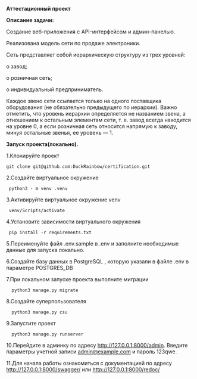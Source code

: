 
**Аттестационный проект**

**Описание задачи:**

Создание веб-приложения с API-интерфейсом и админ-панелью.

Реализована модель сети по продаже электроники.

Сеть представляет собой иерархическую структуру из трех уровней:

o	завод;

o	розничная сеть;

o	индивидуальный предприниматель.

Каждое звено сети ссылается только на одного поставщика оборудования (не обязательно предыдущего по иерархии). Важно отметить, что уровень иерархии определяется не названием звена, а отношением к остальным элементам сети, т. е. завод всегда находится на уровне 0, а если розничная сеть относится напрямую к заводу, минуя остальные звенья, ее уровень — 1.


**Запуск проекта(локально).**

1.Клонируйте проект

    git clone git@github.com:DuckRainbow/certification.git
    
2.Создайте виртуальное окружение

     python3 - m venv .venv
     
3.Активируйте виртуальное окружение venv

     venv/Scripts/activate
     
4.Установите зависимости виртуального окружения

     pip install -r requirements.txt
     
5.Переименуйте файл .env.sample в .env и заполните необходимые данные для запуска локально.

6.Создайте базу данных в PostgreSQL , которую указали в файле .env в параметре POSTGRES_DB

7.При локальном запуске проекта выполните миграции

      python3 manage.py migrate
      
8.Создайте суперпользователя

      python3 manage.py csu
      
9.Запустите проект

      python3 manage.py runserver
      
10.Перейдите в админку по адресу http://127.0.0.1:8000/admin. Введите параметры учетной записи admin@example.com и пароль 123qwe.

11.Для начала работы ознакомиться с документацией по адресу http://127.0.0.1:8000/swagger/ или http://127.0.0.1:8000/redoc/


